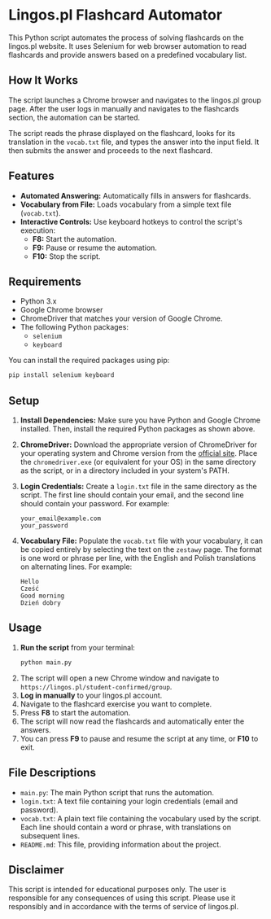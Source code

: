 # Lingos.pl Flashcard Automator

This Python script automates the process of solving flashcards on the lingos.pl website. It uses Selenium for web browser automation to read flashcards and provide answers based on a predefined vocabulary list.

## How It Works

The script launches a Chrome browser and navigates to the lingos.pl group page. After the user logs in manually and navigates to the flashcards section, the automation can be started.

The script reads the phrase displayed on the flashcard, looks for its translation in the `vocab.txt` file, and types the answer into the input field. It then submits the answer and proceeds to the next flashcard.

## Features

-   **Automated Answering:** Automatically fills in answers for flashcards.
-   **Vocabulary from File:** Loads vocabulary from a simple text file (`vocab.txt`).
-   **Interactive Controls:** Use keyboard hotkeys to control the script's execution:
    -   **F8:** Start the automation.
    -   **F9:** Pause or resume the automation.
    -   **F10:** Stop the script.

## Requirements

-   Python 3.x
-   Google Chrome browser
-   ChromeDriver that matches your version of Google Chrome.
-   The following Python packages:
    -   `selenium`
    -   `keyboard`

You can install the required packages using pip:

```bash
pip install selenium keyboard
```

## Setup

1.  **Install Dependencies:** Make sure you have Python and Google Chrome installed. Then, install the required Python packages as shown above.
2.  **ChromeDriver:** Download the appropriate version of ChromeDriver for your operating system and Chrome version from the [official site](https://chromedriver.chromium.org/downloads). Place the `chromedriver.exe` (or equivalent for your OS) in the same directory as the script, or in a directory included in your system's PATH.
3.  **Login Credentials:** Create a `login.txt` file in the same directory as the script. The first line should contain your email, and the second line should contain your password. For example:

    ```
    your_email@example.com
    your_password
    ```

4.  **Vocabulary File:** Populate the `vocab.txt` file with your vocabulary, it can be copied entirely by selecting the text on the `zestawy` page. The format is one word or phrase per line, with the English and Polish translations on alternating lines. For example:
    ```
    Hello
    Cześć
    Good morning
    Dzień dobry
    ```

## Usage

1.  **Run the script** from your terminal:
    ```bash
    python main.py
    ```
2.  The script will open a new Chrome window and navigate to `https://lingos.pl/student-confirmed/group`.
3.  **Log in manually** to your lingos.pl account.
4.  Navigate to the flashcard exercise you want to complete.
5.  Press **F8** to start the automation.
6.  The script will now read the flashcards and automatically enter the answers.
7.  You can press **F9** to pause and resume the script at any time, or **F10** to exit.

## File Descriptions

-   `main.py`: The main Python script that runs the automation.
-   `login.txt`: A text file containing your login credentials (email and password).
-   `vocab.txt`: A plain text file containing the vocabulary used by the script. Each line should contain a word or phrase, with translations on subsequent lines.
-   `README.md`: This file, providing information about the project.

## Disclaimer

This script is intended for educational purposes only. The user is responsible for any consequences of using this script. Please use it responsibly and in accordance with the terms of service of lingos.pl.
